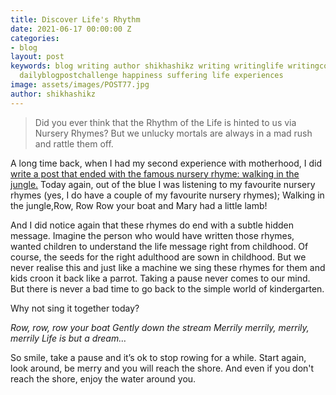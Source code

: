 ```yaml
---
title: Discover Life's Rhythm
date: 2021-06-17 00:00:00 Z
categories:
- blog
layout: post
keywords: blog writing author shikhashikz writing writinglife writingcommunity dailyblogpost
  dailyblogpostchallenge happiness suffering life experiences
image: assets/images/POST77.jpg
author: shikhashikz
---
```


>Did you ever think that the Rhythm of the Life is hinted to us via Nursery Rhymes? But we unlucky mortals are always in a mad rush and rattle them off.
>

A long time back, when I had my second experience with motherhood, I did [write a post that ended with the famous nursery rhyme: walking in the jungle.](https://shikhashikz.com/a-leaf-out-of-mothers-diary/) Today again, out of the blue I was listening to my favourite nursery rhymes (yes, I do have a couple of my favourite nursery rhymes); Walking in the jungle,Row, Row Row your boat and Mary had a little lamb!

And I did notice again that these rhymes do end with a subtle hidden message. Imagine the person who would have written those rhymes, wanted children to understand the life message right from childhood. Of course, the seeds for the right adulthood are sown in childhood. But we never realise this and just like a machine we sing these rhymes for them and kids croon it back like a parrot. Taking a pause never comes to our mind. But there is never a bad time to go back to the simple world of kindergarten.

Why not sing it together today?

*Row, row, row your boat
Gently down the stream
Merrily merrily, merrily, merrily
Life is but a dream…*

So smile, take a pause and it’s ok to stop rowing for a while. Start again, look around, be merry and you will reach the shore. And even if you don't reach the shore, enjoy the water around you.

